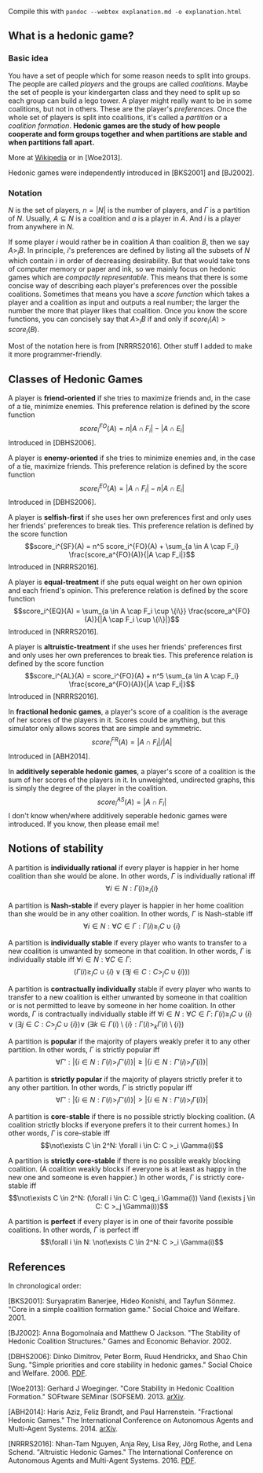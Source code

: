 Compile this with `pandoc --webtex explanation.md -o explanation.html`

## What is a hedonic game?

### Basic idea

You have a set of people which for some reason needs to split into groups. The
people are called _players_ and the groups are called _coalitions_. Maybe the
set of people is your kindergarten class and they need to split up so each
group can build a lego tower. A player might really want to be in some
coalitions, but not in others. These are the player's _preferences_. Once the
whole set of players is split into coalitions, it's called a _partition_ or a
_coalition formation_. **Hedonic games are the study of how people cooperate
and form groups together and when partitions are stable and when partitions
fall apart.**

More at [Wikipedia](https://en.wikipedia.org/wiki/Hedonic_game) or in
[Woe2013].

Hedonic games were independently introduced in [BKS2001] and [BJ2002].

### Notation

$N$ is the set of players, $n = |N|$ is the number of players, and
$\Gamma$ is a partition of $N$. Usually, $A \subseteq N$ is a coalition
and $a$ is a player in $A$. And $i$ is a player from anywhere in $N$.

If some player $i$ would rather be in coalition $A$ than coalition $B$,
then we say $A >_i B$. In principle, $i$'s preferences are defined by
listing all the subsets of $N$ which contain $i$ in order of decreasing
desirability. But that would take tons of computer memory or paper and ink, so
we mainly focus on hedonic games which are _compactly representable_. This
means that there is some concise way of describing each player's preferences
over the possible coalitions. Sometimes that means you have a _score function_
which takes a player and a coalition as input and outputs a real number; the
larger the number the more that player likes that coalition. Once you know the
score functions, you can concisely say that $A >_i B$ if and only if
$score_i(A) > score_i(B)$.

Most of the notation here is from [NRRRS2016]. Other stuff I added to make it
more programmer-friendly.

## Classes of Hedonic Games

A player is **friend-oriented** if she tries to maximize friends and, in the case
of a tie, minimize enemies. This preference relation is defined by the score function
$$score_i^{FO}(A) = n | A \cap F_i | - | A \cap E_i |$$
Introduced in [DBHS2006].

A player is **enemy-oriented** if she tries to minimize enemies and, in the case
of a tie, maximize friends. This preference relation is defined by the score function
$$score_i^{EO}(A) = | A \cap F_i | - n | A \cap E_i |$$
Introduced in [DBHS2006].

A player is **selfish-first** if she uses her own preferences first and only
uses her friends' preferences to break ties. This preference relation is
defined by the score function
$$score_i^{SF}(A) = n^5 score_i^{FO}(A) + \sum_{a \in A \cap F_i} \frac{score_a^{FO}(A)}{|A \cap F_i|}$$
Introduced in [NRRRS2016].

A player is **equal-treatment** if she puts equal weight on her own opinion and
each friend's opinion. This preference relation is defined by the score
function
$$score_i^{EQ}(A) = \sum_{a \in A \cap F_i \cup \{i\}} \frac{score_a^{FO}(A)}{|A \cap F_i \cup \{i\}|}$$
Introduced in [NRRRS2016].

A player is **altruistic-treatment** if she uses her friends' preferences first
and only uses her own preferences to break ties. This preference relation is
defined by the score function
$$score_i^{AL}(A) = score_i^{FO}(A) + n^5 \sum_{a \in A \cap F_i} \frac{score_a^{FO}(A)}{|A \cap F_i|}$$
Introduced in [NRRRS2016].

In **fractional hedonic games**, a player's score of a coalition is the average
of her scores of the players in it. Scores could be anything, but this
simulator only allows scores that are simple and symmetric.
$$score_i^{FR}(A) = |A \cap F_i| / |A|$$
Introduced in [ABH2014].

In **additively seperable hedonic games**, a player's score of a coalition is the
sum of her scores of the players in it. In unweighted, undirected graphs,
this is simply the degree of the player in the coalition.
$$score_i^{AS}(A) = |A \cap F_i|$$
I don't know when/where additively seperable hedonic games were introduced. If
you know, then please email me!

## Notions of stability

A partition is **individually rational** if every player is happier in her home
coalition than she would be alone. In other words, $\Gamma$ is individually
rational iff
$$\forall i \in N: \Gamma(i) \geq_i \{i\}$$

A partition is **Nash-stable** if every player is happier in her home coalition
than she would be in any other coalition. In other words, $\Gamma$ is
Nash-stable iff
$$\forall i \in N: \forall C \in \Gamma: \Gamma(i) \geq_i C \cup \{i\}$$

A partition is **individually stable** if every player who wants to transfer to a
new coalition is unwanted by someone in that coalition. In other words,
$\Gamma$ is individually stable iff $\forall i \in N: \forall C \in \Gamma:$
$$(\Gamma(i) \geq_i C \cup \{i\} \lor (\exists j \in C: C >_j C \cup \{i\} ))$$

A partition is **contractually individually** stable if every player who wants to
transfer to a new coalition is either unwanted by someone in that coalition or
is not permitted to leave by someone in her home coalition. In other words,
$\Gamma$ is contractually individually stable iff
$\forall i \in N: \forall C \in \Gamma:$
$\Gamma(i) \geq_i C \cup \{i\} \lor (\exists j \in C: C >_j C \cup \{i\} ) \lor$
$(\exists k \in \Gamma(i) \setminus \{i\}: \Gamma(i) >_k \Gamma(i) \setminus \{i\})$

A partition is **popular** if the majority of players weakly prefer it to any other
partition. In other words, $\Gamma$ is strictly popular iff
$$\forall \Gamma': |\{ i \in N: \Gamma(i) >_i \Gamma'(i) \}| \geq |\{ i \in N: \Gamma'(i) >_i \Gamma(i) \}|$$

A partition is **strictly popular** if the majority of players strictly prefer
it to any other partition. In other words, $\Gamma$ is strictly popular iff
$$\forall \Gamma': |\{ i \in N: \Gamma(i) >_i \Gamma'(i) \}| > |\{ i \in N: \Gamma'(i) >_i \Gamma(i) \}|$$

A partition is **core-stable** if there is no possible strictly blocking
coalition. (A coalition strictly blocks if everyone prefers it to their current
homes.) In other words, $\Gamma$ is core-stable iff
$$\not\exists C \in 2^N: \forall i \in C: C >_i \Gamma(i)$$

A partition is **strictly core-stable** if there is no possible weakly blocking
coalition. (A coalition weakly blocks if everyone is at least as happy in the
new one and someone is even happier.) In other words, $\Gamma$ is strictly
core-stable iff
$$\not\exists C \in 2^N: (\forall i \in C: C \geq_i \Gamma(i)) \land (\exists j \in C: C >_j \Gamma(i))$$

A partition is **perfect** if every player is in one of their favorite possible
coalitions. In other words, $\Gamma$ is perfect iff
$$\forall i \in N: \not\exists C \in 2^N: C >_i \Gamma(i)$$

## References

In chronological order:

\[BKS2001]:
Suryapratim Banerjee, Hideo Konishi, and Tayfun Sönmez.
"Core in a simple coalition formation game."
Social Choice and Welfare.
2001.

\[BJ2002]:
Anna Bogomolnaia and Matthew O Jackson.
"The Stability of Hedonic Coalition Structures."
Games and Economic Behavior.
2002.

\[DBHS2006]:
Dinko Dimitrov, Peter Borm, Ruud Hendrickx, and Shao Chin Sung.
"Simple priorities and core stability in hedonic games."
Social Choice and Welfare.
2006.
[PDF](http://fmwww.bc.edu/repec/esNASM04/up.9919.1074605860.pdf).

\[Woe2013]:
Gerhard J Woeginger.
"Core Stability in Hedonic Coalition Formation."
SOFtware SEMinar (SOFSEM).
2013.
[arXiv](https://arxiv.org/abs/1212.2236).

\[ABH2014]:
Haris Aziz, Feliz Brandt, and Paul Harrenstein.
"Fractional Hedonic Games."
The International Conference on Autonomous Agents and Multi-Agent Systems.
2014.
[arXiv](https://arxiv.org/abs/1705.10116).

\[NRRRS2016\]:
Nhan-Tam Nguyen, Anja Rey, Lisa Rey, Jörg Rothe, and Lena Schend.
"Altruistic Hedonic Games."
The International Conference on Autonomous Agents and Multi-Agent Systems.
2016.
[PDF](http://trust.sce.ntu.edu.sg/aamas16/pdfs/p251.pdf).
